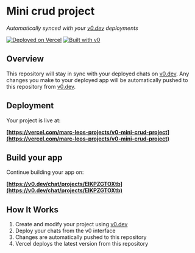 # Mini crud project

*Automatically synced with your [v0.dev](https://v0.dev) deployments*

[![Deployed on Vercel](https://img.shields.io/badge/Deployed%20on-Vercel-black?style=for-the-badge&logo=vercel)](https://vercel.com/marc-leos-projects/v0-mini-crud-project)
[![Built with v0](https://img.shields.io/badge/Built%20with-v0.dev-black?style=for-the-badge)](https://v0.dev/chat/projects/EIKPZGTOXtb)

## Overview

This repository will stay in sync with your deployed chats on [v0.dev](https://v0.dev).
Any changes you make to your deployed app will be automatically pushed to this repository from [v0.dev](https://v0.dev).

## Deployment

Your project is live at:

**[https://vercel.com/marc-leos-projects/v0-mini-crud-project](https://vercel.com/marc-leos-projects/v0-mini-crud-project)**

## Build your app

Continue building your app on:

**[https://v0.dev/chat/projects/EIKPZGTOXtb](https://v0.dev/chat/projects/EIKPZGTOXtb)**

## How It Works

1. Create and modify your project using [v0.dev](https://v0.dev)
2. Deploy your chats from the v0 interface
3. Changes are automatically pushed to this repository
4. Vercel deploys the latest version from this repository
